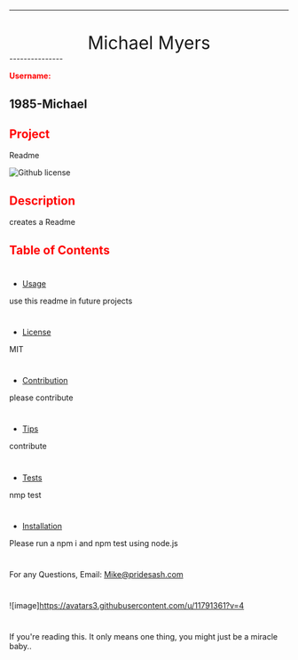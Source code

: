 
---------------
#
<center><font size="6px">Michael Myers</center></font>
 ---------------

<strong style="color: red">Username:</strong>

1985-Michael
 ---------------
## <strong style="color: red">Project</strong> 

Readme

![Github license](https://img.shields.io/badge/license-MIT-blue.svg)

## <strong style="color: red">Description</strong>
creates a Readme
## <strong style="color: red">Table of Contents</strong>
#
* [Usage](#usage)

use this readme in future projects
#
* [License](#license)

MIT
#
* [Contribution](#contribution)

please contribute
#
* [Tips](#tips)

contribute
#
* [Tests](#tests)

nmp test
#
* [Installation](#installation)

Please run a npm i and npm test using node.js
#
For any Questions, Email: Mike@pridesash.com
#
![image]https://avatars3.githubusercontent.com/u/11791361?v=4
#
If you're reading this. It only means one thing, you might just be a miracle baby..
